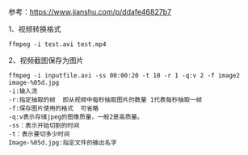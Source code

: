 参考：https://www.jianshu.com/p/ddafe46827b7

1、视频转换格式

    ffmpeg -i test.avi test.mp4

2、视频截图保存为图片

    ffmpeg -i inputfile.avi -ss 00:00:20 -t 10 -r 1 -q:v 2 -f image2 image-%05d.jpg
    -i:输入流
    -r:指定抽取的帧  即从视频中每秒抽取图片的数量 1代表每秒抽取一帧
    -f:保存图片使用的格式  可省略
    -q:v表示存储jpeg的图像质量，一般2是高质量。
    -ss：表示开始切割的时间
    -t：表示要切多少时间
    Image-%05d.jpg:指定文件的输出名字

